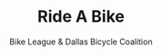 ---
layout: default
title: Ride A Bike
start_date: 2024-05-05
end_date: 2024-05-05
category: National Day
author: Bike League & Dallas Bicycle Coalition
---